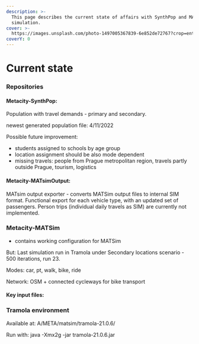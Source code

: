 ```yaml
---
description: >-
  This page describes the current state of affairs with SynthPop and MATSim
  simulation.
cover: >-
  https://images.unsplash.com/photo-1497005367839-6e852de72767?crop=entropy&cs=srgb&fm=jpg&ixid=MnwxOTcwMjR8MHwxfHNlYXJjaHw2fHxwcm9ncmVzc3xlbnwwfHx8fDE2NDg0ODI5NDg&ixlib=rb-1.2.1&q=85
coverY: 0
---
```


# Current state

### **Repositories**

#### **Metacity-SynthPop:**

Population with travel demands - primary and secondary.

newest generated population file: 4/11/2022

Possible future improvement:

* students assigned to schools by age group
* location assignment should be also mode dependent
* missing travels: people from Prague metropolitan region, travels partly outside Prague, tourism, logistics

#### **Metacity-MATsimOutput:**

MATsim output exporter - converts MATSim output files to internal SIM format. Functional export for each vehicle type, with an updated set of passengers. Person trips (individual daily travels as SIM) are currently not implemented.

### **Metacity-MATSim**

* contains working configuration for MATSim

But: Last simulation run in Tramola under Secondary locations scenario - 500 iterations, run 23.

Modes: car, pt, walk, bike, ride

Network: OSM + connected cycleways for bike transport

#### Key input files:

### Tramola environment

Available at: A/META/matsim/tramola-21.0.6/

Run with: java -Xmx2g -jar tramola-21.0.6.jar
